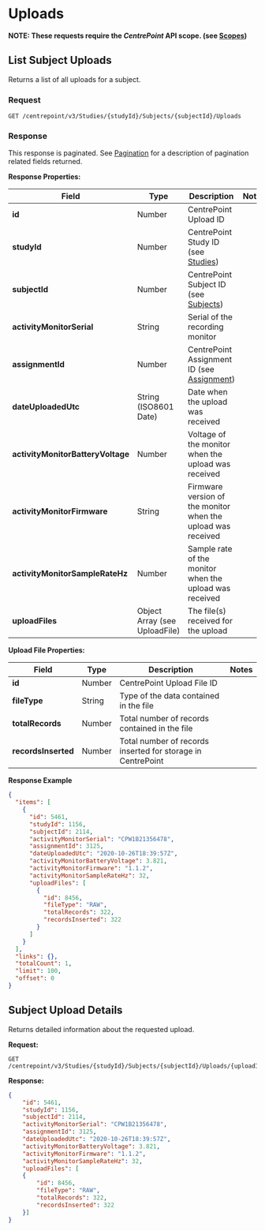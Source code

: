 # Uploads

**NOTE: These requests require the *CentrePoint* API scope. (see [Scopes](scopes.md))**

## List Subject Uploads

Returns a list of all uploads for a subject.

### Request

```http
GET /centrepoint/v3/Studies/{studyId}/Subjects/{subjectId}/Uploads
```



### Response

This response is paginated. See [Pagination](pagination.md) for a description of pagination related fields returned.

**Response Properties:**

Field|Type|Description|Notes
-----|----|-----------|-----
**id**|Number|CentrePoint Upload ID||
**studyId**|Number|CentrePoint Study ID (see [Studies](studies.md))||
**subjectId**|Number|CentrePoint Subject ID (see [Subjects](subjects.md))||
**activityMonitorSerial**|String|Serial of the recording monitor||
**assignmentId**|Number|CentrePoint Assignment ID (see [Assignment](assignments.md))||
**dateUploadedUtc**|String (ISO8601 Date)|Date when the upload was received||
**activityMonitorBatteryVoltage**|Number|Voltage of the monitor when the upload was received||
**activityMonitorFirmware**|String|Firmware version of the monitor when the upload was received||
**activityMonitorSampleRateHz**|Number|Sample rate of the monitor when the upload was received||
**uploadFiles**|Object Array (see UploadFile)|The file(s) received for the upload||

**Upload File Properties:**

Field|Type|Description|Notes
-----|----|-----------|-----
**id**|Number|CentrePoint Upload File ID||
**fileType**|String|Type of the data contained in the file||
**totalRecords**|Number|Total number of records contained in the file||
**recordsInserted**|Number|Total number of records inserted for storage in CentrePoint||

**Response Example**

```json
{
  "items": [
    {
      "id": 5461,
      "studyId": 1156,
      "subjectId": 2114,
      "activityMonitorSerial": "CPW1B21356478",
      "assignmentId": 3125,
      "dateUploadedUtc": "2020-10-26T18:39:57Z",
      "activityMonitorBatteryVoltage": 3.821,
      "activityMonitorFirmware": "1.1.2",
      "activityMonitorSampleRateHz": 32,
      "uploadFiles": [
        {
          "id": 8456,
          "fileType": "RAW",
          "totalRecords": 322,
          "recordsInserted": 322
        }
      ]
    }
  ],
  "links": {},
  "totalCount": 1,
  "limit": 100,
  "offset": 0
}
```



## Subject Upload Details

Returns detailed information about the requested upload.

**Request:**

```http
GET /centrepoint/v3/Studies/{studyId}/Subjects/{subjectId}/Uploads/{uploadId}
```

**Response:**

```json
{
    "id": 5461,
    "studyId": 1156,
    "subjectId": 2114,
    "activityMonitorSerial": "CPW1B21356478",
    "assignmentId": 3125,
    "dateUploadedUtc": "2020-10-26T18:39:57Z",
    "activityMonitorBatteryVoltage": 3.821,
    "activityMonitorFirmware": "1.1.2",
    "activityMonitorSampleRateHz": 32,
    "uploadFiles": [
    {
        "id": 8456,
        "fileType": "RAW",
        "totalRecords": 322,
        "recordsInserted": 322
    }]
}
```